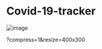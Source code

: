 # Covid-19-tracker

![image](https://cdn.dribbble.com/users/4721019/screenshots/15382609/media/4e8550b8156e885173c645cc84e47401.png)


?compress=1&resize=400x300
